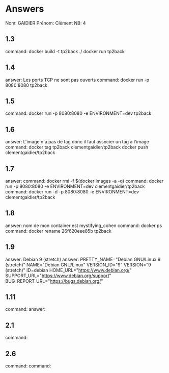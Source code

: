 # Answers

Nom: GAIDIER 
Prénom: Clément
NB: 4

## 1.3
command: docker build -t tp2back ./ 
docker run tp2back  

## 1.4
answer: Les ports TCP ne sont pas ouverts 
command: docker run -p 8080:8080 tp2back

## 1.5
command: docker run -p 8080:8080 -e ENVIRONMENT=dev tp2back

## 1.6
answer: L'image n'a pas de tag donc il faut associer un tag à l'image
command: docker tag tp2back clementgaidier/tp2back 
docker push clementgaidier/tp2back

## 1.7
answer: 
command: docker rmi -f $(docker images -a -q) 
command: docker run -p 8080:8080 -e ENVIRONMENT=dev clementgaidier/tp2back
command: docker run -d -p 8080:8080 -e ENVIRONMENT=dev clementgaidier/tp2back

## 1.8
answer: nom de mon container est mystifying_cohen
command: docker ps  
command: docker rename 26f620eee85b tp2back

## 1.9
answer: Debian 9 (stretch)
answer: PRETTY_NAME="Debian GNU/Linux 9 (stretch)"
NAME="Debian GNU/Linux"
VERSION_ID="9"
VERSION="9 (stretch)"
ID=debian
HOME_URL="https://www.debian.org/"
SUPPORT_URL="https://www.debian.org/support"
BUG_REPORT_URL="https://bugs.debian.org/"


## 1.11
command: 
answer:

## 2.1
command: 

## 2.6
command: 
command: 


